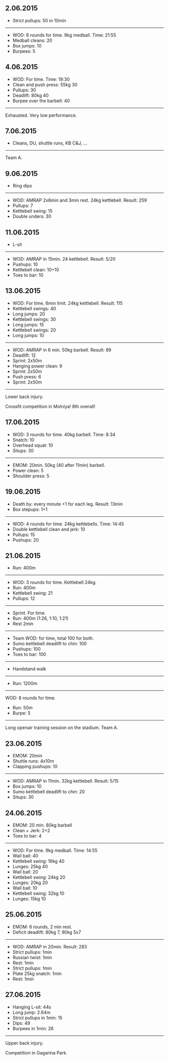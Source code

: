 ## 2.06.2015

* Strict pullups: 50 in 10min

---

* WOD: 8 rounds for time. 9kg medball. Time: 21:55
* Medball cleans: 20
* Box jumps: 10
* Burpees: 5

## 4.06.2015

* WOD: For time. Time: 19:30
* Clean and push press: 55kg 30
* Pullups: 30
* Deadlift: 80kg 40
* Burpee over the barbell: 40

---

Exhausted. Very low performance.

## 7.06.2015

* Cleans, DU, shuttle runs, KB C&J, ...

---

Team A.

## 9.06.2015

* Ring dips

---

* WOD: AMRAP 2x6min and 3min rest. 24kg kettlebell. Result: 259
* Pullups: 7
* Kettlebell swing: 15
* Double unders: 30

## 11.06.2015

* L-sit

---

* WOD: AMRAP in 15min. 24 kettlebell. Result: 5/20
* Pushups: 10
* Kettlebell clean: 10+10
* Toes to bar: 10

## 13.06.2015

* WOD: For time. 6min limit. 24kg kettlebell. Result: 115
* Kettlebell swings: 40
* Long jumps: 20
* Kettlebell swings: 30
* Long jumps: 15
* Kettlebell swings: 20
* Long jumps: 10

---

* WOD: AMRAP in 6 min. 50kg barbell. Result: 89
* Deadlift: 12
* Sprint: 2x50m
* Hanging power clean: 9
* Sprint: 2x50m
* Push press: 6
* Sprint: 2x50m

---

Lower back injury.

Crossfit competition in Molniya! 8th overall!

## 17.06.2015

* WOD: 3 rounds for time. 40kg barbell. Time: 8:34
* Snatch: 10
* Overhead squat: 10
* Situps: 30

---

* EMOM: 20min. 50kg (40 after 11min) barbell. 
* Power clean: 5
* Shoulder press: 5

## 19.06.2015

* Death by: every minute +1 for each leg. Result: 13min
* Box stepups: 1+1

---

* WOD: 4 rounds for time. 24kg kettlebells. Time: 14:45
* Double kettlebell clean and jerk: 10
* Pullups: 15
* Pushups: 20

## 21.06.2015

* Run: 400m

---

* WOD: 3 rounds for time. Kettlebell 24kg.
* Run: 400m
* Kettlebell swing: 21
* Pullups: 12

---

* Sprint. For time.
* Run: 400m (1:26, 1:10, 1:21)
* Rest 2min

---

* Team WOD: for time, total 100 for both.
* Sumo kettlebell deadlift to chin: 100
* Pushups: 100
* Toes to bar: 100

---

* Handstand walk

---

* Run: 1200m

---

WOD: 8 rounds for time.
* Run: 50m
* Burpe: 5

---

Long openair training session on the stadium. Team A.

## 23.06.2015

* EMOM: 20min
* Shuttle runs: 4x10m
* Clapping pushups: 10

---

* WOD: AMRAP in 11min. 32kg kettlebell. Result: 5/15
* Box jumps: 10
* Sumo kettlebell deadlift to chin: 20
* Situps: 30

## 24.06.2015

* EMOM: 20 min. 80kg barbell
* Clean + Jerk: 2+2
* Toes to bar: 4

---

* WOD: For time. 9kg medball. Time: 14:55
* Wall ball: 40
* Kettlebell swing: 16kg 40
* Lunges: 25kg 40
* Wall ball: 20
* Kettlebell swing: 24kg 20
* Lunges: 20kg 20
* Wall ball: 10
* Kettlebell swing: 32kg 10
* Lunges: 15kg 10

## 25.06.2015

* EMOM: 6 rounds, 2 min rest.
* Deficit deadlift: 80kg 7, 90kg 5x7

---

* WOD: AMRAP in 20min. Result: 283
* Strict pullups: 1min
* Russian twist: 1min
* Rest: 1min
* Strict pullups: 1min
* Plate 25kg snatch: 1min
* Rest: 1min

## 27.06.2015

* Hanging L-sit: 44s
* Long jump: 2.64m
* Strict pullups in 1min: 15
* Dips: 49
* Burpees in 1min: 26

---

Upper back injury.

Competition in Gagarina Park.
